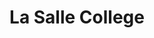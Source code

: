 ---
title: "La Salle College"
startdate: "2014-09-01"
enddate: "2020-07-31"
slug: "la-salle-college"
post: "Diploma of Secondary Education - HKDSE"
image: "../../images/journey/la-salle-college.jpg"
---